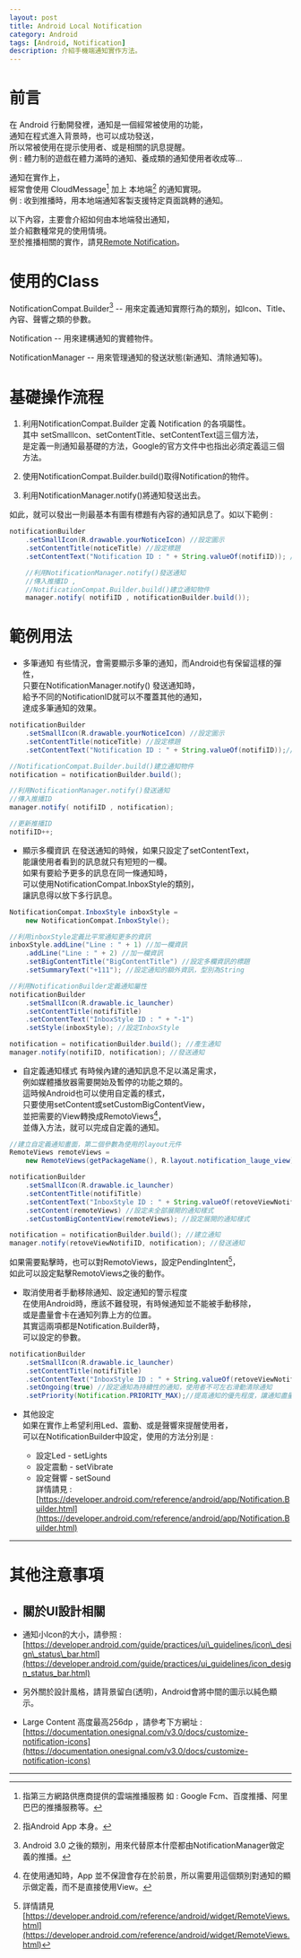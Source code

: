 ```yaml
---
layout: post
title: Android Local Notification
category: Android
tags: [Android, Notification]
description: 介紹手機端通知實作方法。
---
```


# 前言

在 Android 行動開發裡，通知是一個經常被使用的功能，  
通知在程式進入背景時，也可以成功發送，  
所以常被使用在提示使用者、或是相關的訊息提醒。  
例 : 體力制的遊戲在體力滿時的通知、養成類的通知使用者收成等…  

通知在實作上，  
經常會使用 CloudMessage[^1] 加上 本地端[^2] 的通知實現。  
例 : 收到推播時，用本地端通知客製支援特定頁面跳轉的通知。  

以下內容，主要會介紹如何由本地端發出通知，  
並介紹數種常見的使用情境。  
至於推播相關的實作，請見[Remote Notification](/android/2017/07/12/Android-Remote-Notification/)。  


# 使用的Class

NotificationCompat.Builder[^3] --  用來定義通知實際行為的類別，如Icon、Title、內容、聲響之類的參數。  

Notification -- 用來建構通知的實體物件。  

NotificationManager -- 用來管理通知的發送狀態\(新通知、清除通知等\)。  

# 基礎操作流程

1. 利用NotificationCompat.Builder 定義 Notification 的各項屬性。  
其中 setSmallIcon、setContentTitle、setContentText這三個方法，  
是定義一則通知最基礎的方法，Google的官方文件中也指出必須定義這三個方法。  

2. 使用NotificationCompat.Builder.build\(\)取得Notification的物件。  

3. 利用NotificationManager.notify\(\)將通知發送出去。  

如此，就可以發出一則最基本有圖有標題有內容的通知訊息了。如以下範例 :  

```java
notificationBuilder
	.setSmallIcon(R.drawable.yourNoticeIcon) //設定圖示
	.setContentTitle(noticeTitle) //設定標題
	.setContentText("Notification ID : " + String.valueOf(notifiID)); //設定內容

	//利用NotificationManager.notify()發送通知
	//傳入推播ID ,
	//NotificationCompat.Builder.build()建立通知物件
	manager.notify( notifiID , notificationBuilder.build());
```

# 範例用法

* 多筆通知
有些情況，會需要顯示多筆的通知，而Android也有保留這樣的彈性，  
只要在NotificationManager.notify\(\) 發送通知時，  
給予不同的NotificationID就可以不覆蓋其他的通知，  
達成多筆通知的效果。  

```java
notificationBuilder
	.setSmallIcon(R.drawable.yourNoticeIcon) //設定圖示
	.setContentTitle(noticeTitle) //設定標題
	.setContentText("Notification ID : " + String.valueOf(notifiID));//設定內容

//NotificationCompat.Builder.build()建立通知物件
notification = notificationBuilder.build();

//利用NotificationManager.notify()發送通知
//傳入推播ID
manager.notify( notifiID , notification);

//更新推播ID
notifiID++;
```

* 顯示多欄資訊
在發送通知的時候，如果只設定了setContentText，  
能讓使用者看到的訊息就只有短短的一欄。  
如果有要給予更多的訊息在同一條通知時，  
可以使用NotificationCompat.InboxStyle的類別，  
讓訊息得以放下多行訊息。  

```java
NotificationCompat.InboxStyle inboxStyle =
	new NotificationCompat.InboxStyle();

//利用inboxStyle定義比平常通知更多的資訊
inboxStyle.addLine("Line : " + 1) //加一欄資訊
	.addLine("Line : " + 2) //加一欄資訊
	.setBigContentTitle("BigContentTitle") //設定多欄資訊的標題
	.setSummaryText("+111"); //設定通知的額外資訊，型別為String

//利用NotificationBuilder定義通知屬性
notificationBuilder
	.setSmallIcon(R.drawable.ic_launcher)
	.setContentTitle(notifiTitle)
	.setContentText("InboxStyle ID : " + "-1")
	.setStyle(inboxStyle); //設定InboxStyle

notification = notificationBuilder.build(); //產生通知
manager.notify(notifiID, notification); //發送通知
```

* 自定義通知樣式
有時候內建的通知訊息不足以滿足需求，  
例如媒體播放器需要開始及暫停的功能之類的。  
這時候Android也可以使用自定義的樣式，  
只要使用setContent或setCustomBigContentView，  
並把需要的View轉換成RemotoViews[^4]，  
並傳入方法，就可以完成自定義的通知。  

```java
//建立自定義通知畫面，第二個參數為使用的layout元件
RemoteViews remoteViews = 
	new RemoteViews(getPackageName(), R.layout.notification_lauge_view);

notificationBuilder
	.setSmallIcon(R.drawable.ic_launcher)
	.setContentTitle(notifiTitle)
	.setContentText("InboxStyle ID : " + String.valueOf(retoveViewNotifiID))
	.setContent(remoteViews) //設定未全部展開的通知樣式
	.setCustomBigContentView(remoteViews); //設定展開的通知樣式

notification = notificationBuilder.build(); //建立通知
manager.notify(retoveViewNotifiID, notification); //發送通知
```

如果需要點擊時，也可以對RemotoViews，設定PendingIntent[^5]，  
如此可以設定點擊RemotoViews之後的動作。  

* 取消使用者手動移除通知、設定通知的警示程度  
在使用Android時，應該不難發現，有時候通知並不能被手動移除，  
或是盡量會卡在通知列靠上方的位置。  
其實這兩項都是Notification.Builder時，  
可以設定的參數。  

```java
notificationBuilder
	.setSmallIcon(R.drawable.ic_launcher)
	.setContentTitle(notifiTitle)
	.setContentText("InboxStyle ID : " + String.valueOf(retoveViewNotifiID))
	.setOngoing(true) //設定通知為持續性的通知，使用者不可左右滑動清除通知
	.setPriority(Notification.PRIORITY_MAX);//提高通知的優先程度，讓通知盡量靠上
```

* 其他設定  
如果在實作上希望利用Led、震動、或是聲響來提醒使用者，  
可以在NotificationBuilder中設定，使用的方法分別是 :  

	* 設定Led - setLights  
	* 設定震動 - setVibrate  
	* 設定聲響 - setSound  
詳情請見 : [https://developer.android.com/reference/android/app/Notification.Builder.html](https://developer.android.com/reference/android/app/Notification.Builder.html)

----------------------

# 其他注意事項

* ## 關於UI設計相關  
* 通知小Icon的大小，請參照 :  
[https://developer.android.com/guide/practices/ui\_guidelines/icon\_design\_status\_bar.html](https://developer.android.com/guide/practices/ui_guidelines/icon_design_status_bar.html)  

* 另外關於設計風格，請背景留白\(透明\)，Android會將中間的圖示以純色顯示。  

* Large Content 高度最高256dp ，請參考下方網址 :
[https://documentation.onesignal.com/v3.0/docs/customize-notification-icons](https://documentation.onesignal.com/v3.0/docs/customize-notification-icons)  

-----------------------

[^1]: 指第三方網路供應商提供的雲端推播服務 如 : Google Fcm、百度推播、阿里巴巴的推播服務等。

[^2]: 指Android App 本身。

[^3]: Android 3.0 之後的類別，用來代替原本什麼都由NotificationManager做定義的推播。

[^4]: 在使用通知時，App 並不保證會存在於前景，所以需要用這個類別對通知的顯示做定義，而不是直接使用View。

[^5]: 詳情請見 [https://developer.android.com/reference/android/widget/RemoteViews.html](https://developer.android.com/reference/android/widget/RemoteViews.html)